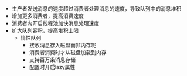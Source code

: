 - 生产者发送消息的速度超过消费者处理消息的速度，导致队列中的消息堆积
- 增加更多消费者，提高消费速度
- 消费者内开启线程池加快消息处理速度
- 扩大队列容积，提高堆积上限
	- 惰性队列
		- 接收消息存入磁盘而非内存呢
		- 消费者消费时才从磁盘加载到内存
		- 支持百万条消息存储
		- 配置时开启lazy属性